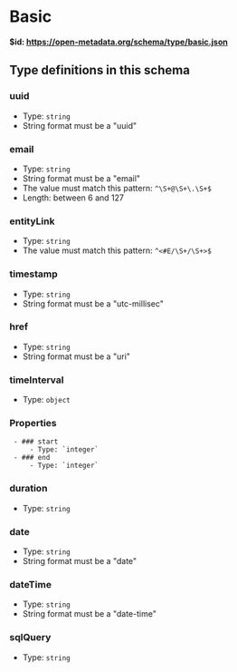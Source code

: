 # Basic

<b id="https/open-metadata.org/schema/type/basic.json">&#36;id: https://open-metadata.org/schema/type/basic.json </b>



## Type definitions in this schema
### uuid

 - Type: `string`
 - String format must be a "uuid"


### email

 - Type: `string`
 - String format must be a "email"
 - The value must match this pattern: `^\S+@\S+\.\S+$`
 - Length: between 6 and 127


### entityLink

 - Type: `string`
 - The value must match this pattern: `^<#E/\S+/\S+>$`


### timestamp

 - Type: `string`
 - String format must be a "utc-millisec"


### href

 - Type: `string`
 - String format must be a "uri"


### timeInterval

 - Type: `object`
### Properties
	 - ### start
		 - Type: `integer`
	 - ### end
		 - Type: `integer`


### duration

 - Type: `string`


### date

 - Type: `string`
 - String format must be a "date"


### dateTime

 - Type: `string`
 - String format must be a "date-time"


### sqlQuery

 - Type: `string`


